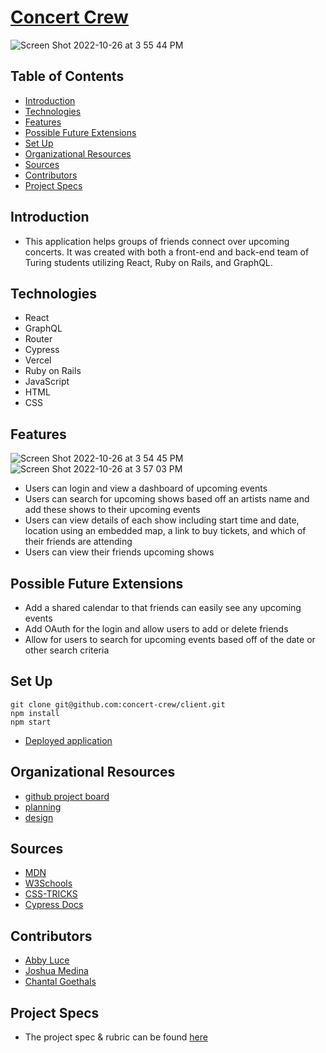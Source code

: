 # [Concert Crew](https://concert-crew.vercel.app/)

![Screen Shot 2022-10-26 at 3 55 44 PM](https://user-images.githubusercontent.com/100726140/198146488-f69fc6aa-4b0a-4b2c-8c8e-30eb25eb5092.png)

## Table of Contents
  - [Introduction](#introduction)
  - [Technologies](#technologies)
  - [Features](#features)
  - [Possible Future Extensions](#possible-future-extensions)
  - [Set Up](#set-up)
  - [Organizational Resources](#organizational-resources)
  - [Sources](#sources)
  - [Contributors](#contributors)
  - [Project Specs](#project-specs)

## Introduction
  - This application helps groups of friends connect over upcoming concerts. It was created with both a front-end and back-end team of Turing students utilizing React, Ruby on Rails, and GraphQL. 

## Technologies
  - React
  - GraphQL
  - Router
  - Cypress
  - Vercel
  - Ruby on Rails
  - JavaScript
  - HTML
  - CSS

## Features

![Screen Shot 2022-10-26 at 3 54 45 PM](https://user-images.githubusercontent.com/100726140/198146377-c6941fe8-56fe-478b-85ee-283e80c9c99c.png)
![Screen Shot 2022-10-26 at 3 57 03 PM](https://user-images.githubusercontent.com/100726140/198146625-dea9aa2c-0709-4d0d-9d1e-720a15ae5c07.png)

- Users can login and view a dashboard of upcoming events
- Users can search for upcoming shows based off an artists name and add these shows to their upcoming events
- Users can view details of each show including start time and date, location using an embedded map, a link to buy tickets, and which of their friends are attending
- Users can view their friends upcoming shows

## Possible Future Extensions
- Add a shared calendar to that friends can easily see any upcoming events
- Add OAuth for the login and allow users to add or delete friends
- Allow for users to search for upcoming events based off of the date or other search criteria

## Set Up
```
git clone git@github.com:concert-crew/client.git
npm install
npm start
```
- [Deployed application](https://concert-crew.vercel.app/)

## Organizational Resources
- [github project board](https://github.com/orgs/concert-crew/projects/1)
- [planning](https://www.figma.com/file/3tjvGfhzHNGvn1FzqCetGu/Concert-Crew?node-id=0%3A1)
- [design](https://www.figma.com/file/9ZWgvxj5zOwpqyGycZQYRG/Concert-Crew-Mood-Board?node-id=0%3A1)

## Sources
  - [MDN](http://developer.mozilla.org/en-US/)
  - [W3Schools](https://www.w3schools.com/)
  - [CSS-TRICKS](https://css-tricks.com/)
  - [Cypress Docs](https://www.cypress.io/)

## Contributors
  - [Abby Luce](https://github.com/abbyluce)
  - [Joshua Medina](https://github.com/jrmedina)
  - [Chantal Goethals](https://github.com/GOECHA)

## Project Specs
  - The project spec & rubric can be found [here](https://mod4.turing.edu/projects/capstone/)
